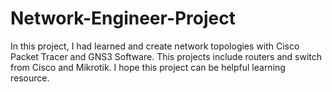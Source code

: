 # Network-Engineer-Project
In this project, I had learned and create network topologies with Cisco Packet Tracer and GNS3 Software. This projects include routers and switch from Cisco and Mikrotik. I hope this project can be helpful learning resource.
